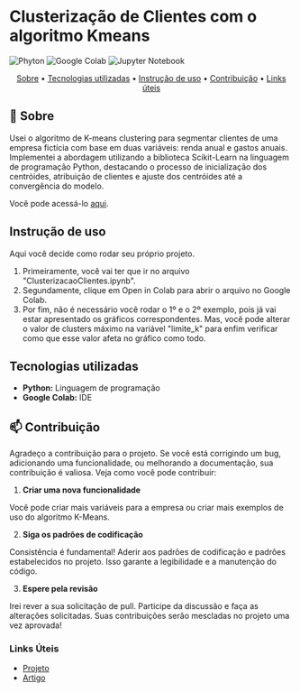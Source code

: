 <h1>Clusterização de Clientes com o algoritmo Kmeans</h1>

[PYTHON]: https://img.shields.io/badge/Python-FFD43B?style=for-the-badge&logo=python&logoColor=blue
[COLAB]: https://img.shields.io/badge/Colab-F9AB00?style=for-the-badge&logo=googlecolab&color=525252
[JUPYTER]: https://img.shields.io/badge/Jupyter-F37626.svg?&style=for-the-badge&logo=Jupyter&logoColor=white

![Phyton][PYTHON]
![Google Colab][COLAB]
![Jupyter Notebook][JUPYTER]

<p align="center">
 <a href="#about">Sobre</a> • 
 <a href="#technologies">Tecnologias utilizadas</a> •
 <a href="#started">Instrução de uso</a> •
 <a href="#contribute">Contribuição</a> •
 <a href="#links">Links úteis</a> 
</p>

<h2 id="about">📌 Sobre</h2>

Usei o algoritmo de K-means clustering para segmentar clientes de uma empresa fictícia com base em duas variáveis: renda anual e gastos anuais. Implementei a abordagem utilizando a biblioteca Scikit-Learn na linguagem de programação Python, destacando o processo de inicialização dos centróides, atribuição de clientes e ajuste dos centróides até a convergência do modelo.

Você pode acessá-lo [aqui](https://colab.research.google.com/drive/1M_aAXWQcgOmT5G_eYUqj_T5ksr09ppR2?usp=sharing).

<h2 id="started">Instrução de uso</h2>

Aqui você decide como rodar seu próprio projeto.

1. Primeiramente, você vai ter que ir no arquivo "ClusterizacaoClientes.ipynb".
2. Segundamente, clique em Open in Colab para abrir o arquivo no Google Colab.
3. Por fim, não é necessário você rodar o 1º e o 2º exemplo, pois já vai estar apresentado os gráficos correspondentes. Mas, você pode alterar o valor de clusters máximo na variável "limite_k" para enfim verificar como que esse valor afeta no gráfico como todo.

<h2 id="technologies">Tecnologias utilizadas</h2>

- **Python:** Linguagem de programação
- **Google Colab:** IDE

<h2 id="contribute">📫 Contribuição</h2>

Agradeço a contribuição para o projeto. Se você está corrigindo um bug, adicionando uma funcionalidade, ou melhorando a documentação, sua contribuição é valiosa. Veja como você pode contribuir:

1. **Criar uma nova funcionalidade**

Você pode criar mais variáveis para a empresa ou criar mais exemplos de uso do algoritmo K-Means.

2. **Siga os padrões de codificação**

Consistência é fundamental! Aderir aos padrões de codificação e padrões estabelecidos no projeto. Isso garante a legibilidade e a manutenção do código.

3. **Espere pela revisão**

Irei rever a sua solicitação de pull. Participe da discussão e faça as alterações solicitadas. Suas contribuições serão mescladas no projeto uma vez aprovada!

<h3 id="links">Links Úteis</h3>

- [Projeto](https://colab.research.google.com/drive/1M_aAXWQcgOmT5G_eYUqj_T5ksr09ppR2?usp=sharing)
- [Artigo](https://www.linkedin.com/feed/update/urn:li:activity:7251697145542549504/)
